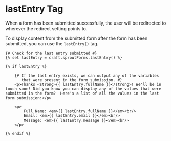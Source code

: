 # lastEntry Tag

When a form has been submitted successfully, the user will be redirected to wherever the redirect setting points to.

To display content from the submitted form after the form has been submitted, you can use the `lastEntry()` tag.

``` twig
{# Check for the last entry submitted #}
{% set lastEntry = craft.sproutForms.lastEntry() %}

{% if lastEntry %}
	
	{# If the last entry exists, we can output any of the variables
	   that were present in the form submission. #}
	<p>Thanks <strong>{{ lastEntry.fullName }}</strong>! We'll be in touch soon! Did you know you can display any of the values that were submitted in the form?  Here's a list of all the values in the last form submission:</p>
	
	<p>
		Full Name: <em>{{ lastEntry.fullName }}</em><br/>
		Email: <em>{{ lastEntry.email }}</em><br/>
		Message: <em>{{ lastEntry.message }}</em><br/>
	</p>

{% endif %}
```
